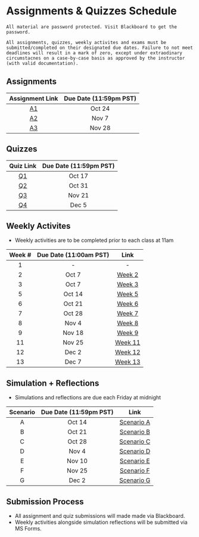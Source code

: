 # Assignments & Quizzes Schedule

```{warning}
All material are password protected. Visit Blackboard to get the password.
```

```{tip}
All assignments, quizzes, weekly activites and exams must be submitted/completed on their designated due dates. Failure to not meet deadlines will result in a mark of zero, except under extraodinary circumstacnes on a case-by-case basis as approved by the instructor (with valid documentation).
```

## Assignments 

| Assignment Link | Due Date (11:59pm PST) |
|:---------------:|:----------------------:|
|      [A1]()     |         Oct 24         |
|      [A2]()     |          Nov 7         |
|      [A3]()     |         Nov 28         |

## Quizzes

| Quiz Link | Due Date (11:59pm PST) |
|:---------:|:----------------------:|
|   [Q1](https://jstrieb.github.io/link-lock/#eyJ2IjoiMC4wLjEiLCJlIjoicm9ldXVLZTNWOVcxWXNVRzJEYTg3SDgxbUV0WXdYS0ZYQ1RxakRyUGM1ajhSWTd0cktIVmpmNVlaNTZIVTY2eHJYb0luUE1HWnlseUs0dzdJNEczZlBhWkQ1amhNQXhUcGZjWFo4Y3JXRVRDb0dVdzJib1A2NXphOGhFRHdkMFI2cEsvaHV2cTBGSDcxQWZHSkN4WElQS2tZQVZXSUdwMmNVcTFENlhZTlZjNjhjaGl6U2ZOZzRldWpGN29yaE09IiwiaSI6IlZ2WWVCRk9zK3MwWnYrY0IifQ==)  |         Oct 17         |
|   [Q2]()  |         Oct 31         |
|   [Q3]()  |         Nov 21         |
|   [Q4]()  |          Dec 5         |

## Weekly Activites

- Weekly activities are to be completed prior to each class at 11am

| Week # | Due Date (11:00am PST) | Link |
|:------:|:----------------------:|:------:|
|    1   |            -           | -|
|    2   |          Oct 7         | [Week 2](https://forms.office.com/r/At2fhkXZLx) |
|    3   |          Oct 7         | [Week 3](https://forms.office.com/r/D3EjFXnfzC) |
|    5   |         Oct 14         | [Week 5](https://forms.office.com/r/kqmgzxpfCi) |
|    6   |         Oct 21         | [Week 6](https://forms.office.com/r/2j4FAVjAew) |
|    7   |         Oct 28         | [Week 7](https://forms.office.com/r/R7yKaXUZRU) | 
|    8   |          Nov 4         | [Week 8](https://forms.office.com/r/zAFP8BKUUv) | 
|    9   |         Nov 18         | [Week 9](https://forms.office.com/r/UCLKdgSdbB) |
|   11   |         Nov 25         | [Week 11](https://forms.office.com/r/aYex2qGj2j) |
|   12   |          Dec 2         | [Week 12](https://forms.office.com/r/kpsQaw07r7) |
|   13   |          Dec 7         | [Week 13](https://forms.office.com/r/b564NLxFi7) |

## Simulation + Reflections 

- Simulations and reflections are due each Friday at midnight

|Scenario| Due Date (11:59pm PST) | Link |
|:------:|:----------------------:|:----:|
|    A   |         Oct 14         | [Scenario A](https://forms.office.com/r/mvTYjXj9pz) |
|    B   |         Oct 21         | [Scenario B](https://forms.office.com/r/FpmXVYy0pg) |
|    C   |         Oct 28         | [Scenario C](https://forms.office.com/r/sdPfVvuwFu) |
|    D   |          Nov 4         | [Scenario D](https://forms.office.com/r/wGNpp17b2b) |
|    E   |         Nov 10         | [Scenario E](https://forms.office.com/r/wsuFJV3quW) |
|    F   |         Nov 25         | [Scenario F](https://forms.office.com/r/rgzx86FMMJ) |
|    G   |          Dec 2         | [Scenario G](https://forms.office.com/r/KGjLR1hUkj) |

## Submission Process

- All assignment and quiz submissions will made made via Blackboard.
- Weekly activities alongside simulation reflections will be submitted via MS Forms.



